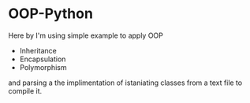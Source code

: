 # OOP-Python

Here by I'm using simple example to apply OOP

- Inheritance
- Encapsulation
- Polymorphism

and parsing a the implimentation of istaniating classes from a text file to compile it.
